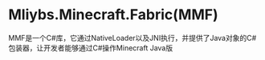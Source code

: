 # Mliybs.Minecraft.Fabric(MMF)

MMF是一个C#库，它通过NativeLoader以及JNI执行，并提供了Java对象的C#包装器，让开发者能够通过C#操作Minecraft Java版